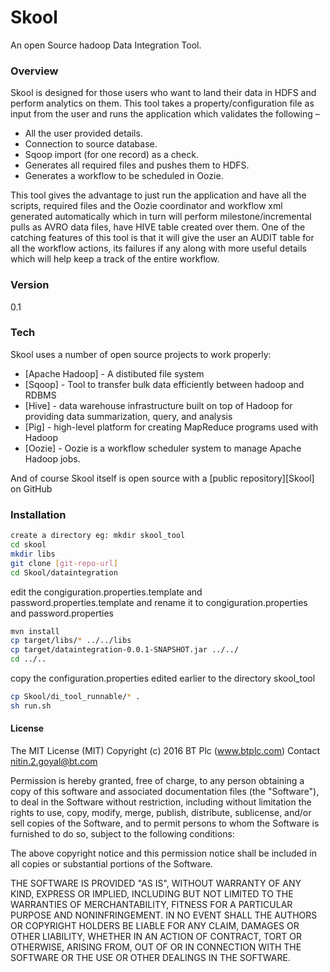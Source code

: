 # Skool
An open Source hadoop Data Integration Tool.

### Overview
Skool is designed for those users who want to land their data in HDFS and perform analytics on them. This tool takes a property/configuration file as input from the user and runs the application which validates the following –
-	All the user provided details.
-	Connection to source database.
-	Sqoop import (for one record) as a check.
-	Generates all required files and pushes them to HDFS.
-	Generates a workflow to be scheduled in Oozie.

This tool gives the advantage to just run the application and have all the scripts, required files and the Oozie coordinator and workflow xml generated automatically which in turn will perform milestone/incremental pulls as AVRO data files, have HIVE table created over them.
One of the catching features of this tool is that it will give the user an AUDIT table for all the workflow actions, its failures if any along with more useful details which will help keep a track of the entire workflow.

### Version
0.1

### Tech

Skool uses a number of open source projects to work properly:

* [Apache Hadoop] - A distibuted file system
* [Sqoop] - Tool to transfer bulk data efficiently between hadoop and RDBMS
* [Hive] - data warehouse infrastructure built on top of Hadoop for providing data summarization, query, and analysis
* [Pig] - high-level platform for creating MapReduce programs used with Hadoop
* [Oozie] - Oozie is a workflow scheduler system to manage Apache Hadoop jobs.

And of course Skool itself is open source with a [public repository][Skool]
 on GitHub
 
### Installation
 ```sh
 create a directory eg: mkdir skool_tool
 cd skool
 mkdir libs
 git clone [git-repo-url]
 cd Skool/dataintegration
```
edit the congiguration.properties.template and password.properties.template and rename it to congiguration.properties and password.properties
```sh
mvn install
cp target/libs/* ../../libs
cp target/dataintegration-0.0.1-SNAPSHOT.jar ../../
cd ../..
```
copy the configuration.properties edited earlier to the directory skool_tool
```sh
cp Skool/di_tool_runnable/* .
sh run.sh 
```
#### License
The MIT License (MIT)
Copyright (c) 2016 BT Plc (www.btplc.com) Contact nitin.2.goyal@bt.com

Permission is hereby granted, free of charge, to any person obtaining a copy of this software and associated documentation files (the "Software"), to deal in the Software without restriction, including without limitation the rights to use, copy, modify, merge, publish, distribute, sublicense, and/or sell copies of the Software, and to permit persons to whom the Software is furnished to do so, subject to the following conditions:

The above copyright notice and this permission notice shall be included in all copies or substantial portions of the Software.

THE SOFTWARE IS PROVIDED "AS IS", WITHOUT WARRANTY OF ANY KIND, EXPRESS OR IMPLIED, INCLUDING BUT NOT LIMITED TO THE WARRANTIES OF MERCHANTABILITY, FITNESS FOR A PARTICULAR PURPOSE AND NONINFRINGEMENT. IN NO EVENT SHALL THE AUTHORS OR COPYRIGHT HOLDERS BE LIABLE FOR ANY CLAIM, DAMAGES OR OTHER LIABILITY, WHETHER IN AN ACTION OF CONTRACT, TORT OR OTHERWISE, ARISING FROM, OUT OF OR IN CONNECTION WITH THE SOFTWARE OR THE USE OR OTHER DEALINGS IN THE SOFTWARE.




 
